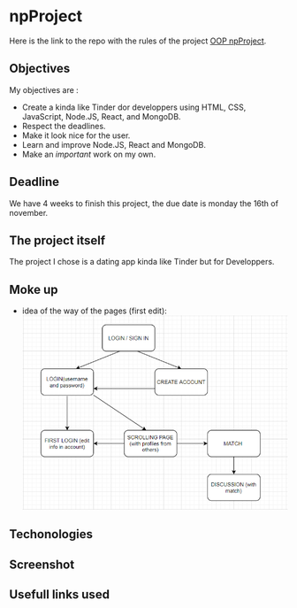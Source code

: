 # npProject
Here is the link to the repo with the rules of the project [OOP npProject](https://github.com/becodeorg/BXL-Swartz-3-21/tree/master/09-OOP-npProject).
## Objectives 
My objectives are : 
- Create a kinda like Tinder dor developpers using HTML, CSS, JavaScript, Node.JS, React, and MongoDB.
- Respect the deadlines.
- Make it look nice for the user.
- Learn and improve Node.JS, React and MongoDB.
- Make an *important* work on my own.

## Deadline
We have 4 weeks to finish this project, the due date is monday the 16th of november.
## The project itself 
The project I chose is a dating app kinda like Tinder but for Developpers.
## Moke up 
- idea of the way of the pages (first edit):
![diagramme first edit](/assets/pictures/diagramme1.PNG)
## Techonologies 
## Screenshot 
## Usefull links used 

